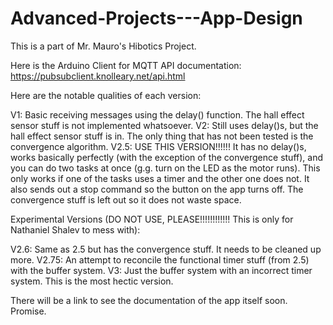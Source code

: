 # Advanced-Projects---App-Design
This is a part of Mr. Mauro's Hibotics Project.

Here is the Arduino Client for MQTT API documentation: https://pubsubclient.knolleary.net/api.html

Here are the notable qualities of each version:

V1: Basic receiving messages using the delay() function. The hall effect sensor stuff is not implemented whatsoever.
V2: Still uses delay()s, but the hall effect sensor stuff is in. The only thing that has not been tested is the convergence algorithm.
V2.5: USE THIS VERSION!!!!!! It has no delay()s, works basically perfectly (with the exception of the convergence stuff), and you can do two tasks at once (g.g. turn on the LED as the motor runs). This only works if one of the tasks uses a timer and the other one does not. It also sends out a stop command so the button on the app turns off. The convergence stuff is left out so it does not waste space. 

Experimental Versions (DO NOT USE, PLEASE!!!!!!!!!!!! This is only for Nathaniel Shalev to mess with):

V2.6: Same as 2.5 but has the convergence stuff. It needs to be cleaned up more.
V2.75: An attempt to reconcile the functional timer stuff (from 2.5) with the buffer system.
V3: Just the buffer system with an incorrect timer system. This is the most hectic version.

There will be a link to see the documentation of the app itself soon. Promise.
